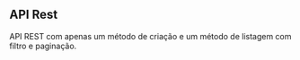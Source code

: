 ## API Rest

API REST com apenas um método de criação e um método de listagem com filtro e paginação.

